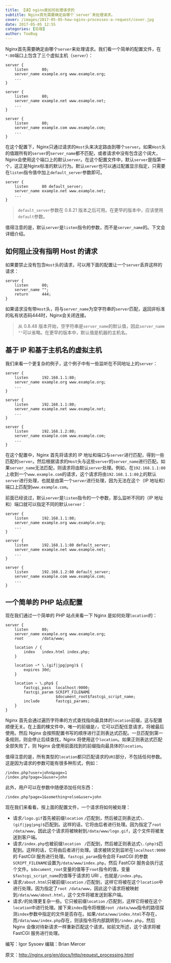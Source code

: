 ```yaml
---
title: 【译】nginx是如何处理请求的
subtitle: Nginx首先需要确定由哪个`server`来处理请求。
cover: /images/2017-05-05-how-nginx-processes-a-request/cover.jpg
date: 2017-05-05 12:55
categories: [后端]
author: TooBug
---
```


Nginx首先需要确定由哪个`server`来处理请求。我们看一个简单的配置文件，在`*:80`端口上包含了三个虚拟主机（`server`）：

```
server {
    listen      80;
    server_name example.org www.example.org;
    ...
}

server {
    listen      80;
    server_name example.net www.example.net;
    ...
}

server {
    listen      80;
    server_name example.com www.example.com;
    ...
}
```

在这个配置下，Nginx只通过请求的`Host`头来决定路由到哪个`server`。如果`Host`头的值跟所有的`server`的`server_name`都不匹配，或者请求中没有包含这个阔大，Nginx会使用这个端口上的默认`server`。在这个配置文件中，默认`server`是指第一个，这正是Nginx标准的默认行为。默认`server`也可以通过配置显示指定，只需要在`listen`指令值中加上`default_server`参数即可。

<!-- more -->

```
server {
    listen      80 default_server;
    server_name example.net www.example.net;
    ...
}
```

> `default_server`参数在 0.8.21 版本之后可用。在更早的版本中，应该使用`default`参数。

值得注意的是，默认`server`是`listen`指令的参数，而不是`server_name`的。下文会详细介绍。

## 如何阻止没有指明 Host 的请求

如果要禁止没有包含`Host`头的请求，可以用下面的配置让一个`server`丢弃这样的请求：

```
server {
    listen      80;
    server_name "";
    return      444;
}
```

如果请求没有带`Host`头，将与`server_name`为空字符串的`server`匹配，返回非标准的私有状态码444时，Nginx会关闭连接。

> 从 0.8.48 版本开始，空字符串是`server_name`的默认值，因此`server_name ""`可以省略。在更早的版本中，默认值是机器的主机名。

## 基于 IP 和基于主机名的虚拟主机

我们来看一个更复杂的例子，这个例子中有一些监听在不同地址上的`server`：

```
server {
    listen      192.168.1.1:80;
    server_name example.org www.example.org;
    ...
}

server {
    listen      192.168.1.1:80;
    server_name example.net www.example.net;
    ...
}

server {
    listen      192.168.1.2:80;
    server_name example.com www.example.com;
    ...
}
```

在这个配置中，Nginx 首先将请求的 IP 地址和端口与`server`进行匹配，得到一些匹配的`server`。然后根据请求的`Host`头与这些`server`的`server_name`进行匹配。如果`server_name`无法匹配，则请求将由默认`server`处理。例如，在`192.168.1.1:80`上收到一个`www.example.com`的请求，这个请求将由`192.168.1.1:80`上的默认`server`进行处理，也就是由第一个`server`进行处理，因为无法在这个（IP 地址和）端口上匹配到`www.example.com`。

前面已经说过，默认`server`是`listen`指令的一个参数，那么监听不同的（IP 地址和）端口就可以指定不同的默认`server`：

```
server {
    listen      192.168.1.1:80;
    server_name example.org www.example.org;
    ...
}

server {
    listen      192.168.1.1:80 default_server;
    server_name example.net www.example.net;
    ...
}

server {
    listen      192.168.1.2:80 default_server;
    server_name example.com www.example.com;
    ...
}
```

## 一个简单的 PHP 站点配置

现在我们通过一个简单的 PHP 站点来看一下 Nginx 是如何处理`location`的：

```
server {
    listen      80;
    server_name example.org www.example.org;
    root        /data/www;

    location / {
        index   index.html index.php;
    }

    location ~* \.(gif|jpg|png)$ {
        expires 30d;
    }

    location ~ \.php$ {
        fastcgi_pass  localhost:9000;
        fastcgi_param SCRIPT_FILENAME
                      $document_root$fastcgi_script_name;
        include       fastcgi_params;
    }
}
```

Nginx 首先会通过遍历字符串的方式查找指向最具体的`location`前缀，这与配置顺便无关。在上面的楝文件中，唯一的前缀是`/`，它可以匹配任意请求，将被最后使用。然后 Nginx 会按照配置书写的顺序进行正则表达式匹配。一旦匹配到第一条规则，则会停止后续查找，Nginx 将使用这个`location`。如果正则表达式匹配全部失败了，则 Nginx 会使用前面找到的前缀指向最具体的`location`。

值得注意的是，所有类型的`location`都只匹配请求的`URI`部分，不包括任何参数。这是因为请求的参数可能有很多种形式，例如：

```
/index.php?user=john&page=1
/index.php?page=1&user=john
```

此外，用户可以在参数中随便添加任何东西：

```
/index.php?page=1&something+else&user=john
```

现在我们来看看，按上面的配置文件，一个请求将如何被处理：

- 请求`/logo.gif`首先被前缀`location` `/`匹配到，然后被正则表达式`\.(gif|jpg|png)$`匹配到。这样的话，它将由后者进行处理。因为指定了`root /data/www`，因此这个请求将被映射到`/data/www/logo.gif`，这个文件将被发送到客户端。
- 请求`/index.php`也被前缀`location ` `/`匹配到，然后被正则表达式`\.(php)$`匹配到。这样的话，它将由后者进行处理。请求被转交到监听在`localhost:9000`的 FastCGI 服务进行处理。`fastcgi_param`指令会将 FastCGI 的参数`SCRIPT_FILENAME`设置为`/data/www/index.php`，然后 FastCGI 服务会执行这个文件。`$document_root`变量的值等于`root`指令的值，变量`$fastcgi_script_name`的值等于请求的 URI ，也就是`/index.php`。
- 请求`/about.html`只被前缀`location` `/`匹配到，这样它将被在这个`location`中进行处理。因为指定了`root /data/www`，因此这个请求将被映射到`/data/www/about.html`，这个文件将被发送到客户端。
- 请求`/`的处理更复杂一些。它只被前缀`location` `/`匹配到，这样它将被在这个`location`中进行处理。接下来`index`指令将根据`root /data/www`指令的路径探测`index`参数中指定的文件是否存在。如果`/data/www/index.html`不存在，而`/data/www/index.php`存在，则该指令将内部跳转到`/index.php`，然后 Nginx 会像对待新请求一样重新匹配这个请求。如前文所述，这个请求将被 FastCGI 服务进行处理。

编写：Igor Sysoev 编辑：Brian Mercer

原文：<http://nginx.org/en/docs/http/request_processing.html>
